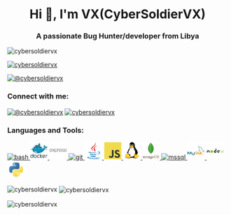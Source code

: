 
<h1 align="center">Hi 👋, I'm VX(CyberSoldierVX)</h1>
<h3 align="center">A passionate Bug Hunter/developer from Libya</h3>

<p align="left"> <img src="https://komarev.com/ghpvc/?username=cybersoldiervx&label=Profile%20views&color=0e75b6&style=flat" alt="cybersoldiervx" /> </p>

<p align="left"> <a href="https://github.com/ryo-ma/github-profile-trophy"><img src="https://github-profile-trophy.vercel.app/?username=cybersoldiervx" alt="cybersoldiervx" /></a> </p>

<p align="left"> <a href="https://twitter.com/@cybersoldiervx" target="blank"><img src="https://img.shields.io/twitter/follow/@cybersoldiervx?logo=twitter&style=for-the-badge" alt="@cybersoldiervx" /></a> </p>

<h3 align="left">Connect with me:</h3>
<p align="left">
<a href="https://twitter.com/@cybersoldiervx" target="blank"><img align="center" src="https://raw.githubusercontent.com/rahuldkjain/github-profile-readme-generator/master/src/images/icons/Social/twitter.svg" alt="@cybersoldiervx" height="30" width="40" /></a>
<a href="https://www.youtube.com/c/cybersoldiervx" target="blank"><img align="center" src="https://raw.githubusercontent.com/rahuldkjain/github-profile-readme-generator/master/src/images/icons/Social/youtube.svg" alt="cybersoldiervx" height="30" width="40" /></a>
</p>

<h3 align="left">Languages and Tools:</h3>
<p align="left"> <a href="https://www.gnu.org/software/bash/" target="_blank" rel="noreferrer"> <img src="https://www.vectorlogo.zone/logos/gnu_bash/gnu_bash-icon.svg" alt="bash" width="40" height="40"/> </a> <a href="https://www.docker.com/" target="_blank" rel="noreferrer"> <img src="https://raw.githubusercontent.com/devicons/devicon/master/icons/docker/docker-original-wordmark.svg" alt="docker" width="40" height="40"/> </a> <a href="https://expressjs.com" target="_blank" rel="noreferrer"> <img src="https://raw.githubusercontent.com/devicons/devicon/master/icons/express/express-original-wordmark.svg" alt="express" width="40" height="40"/> </a> <a href="https://git-scm.com/" target="_blank" rel="noreferrer"> <img src="https://www.vectorlogo.zone/logos/git-scm/git-scm-icon.svg" alt="git" width="40" height="40"/> </a> <a href="https://www.java.com" target="_blank" rel="noreferrer"> <img src="https://raw.githubusercontent.com/devicons/devicon/master/icons/java/java-original.svg" alt="java" width="40" height="40"/> </a> <a href="https://developer.mozilla.org/en-US/docs/Web/JavaScript" target="_blank" rel="noreferrer"> <img src="https://raw.githubusercontent.com/devicons/devicon/master/icons/javascript/javascript-original.svg" alt="javascript" width="40" height="40"/> </a> <a href="https://www.linux.org/" target="_blank" rel="noreferrer"> <img src="https://raw.githubusercontent.com/devicons/devicon/master/icons/linux/linux-original.svg" alt="linux" width="40" height="40"/> </a> <a href="https://www.mongodb.com/" target="_blank" rel="noreferrer"> <img src="https://raw.githubusercontent.com/devicons/devicon/master/icons/mongodb/mongodb-original-wordmark.svg" alt="mongodb" width="40" height="40"/> </a> <a href="https://www.microsoft.com/en-us/sql-server" target="_blank" rel="noreferrer"> <img src="https://www.svgrepo.com/show/303229/microsoft-sql-server-logo.svg" alt="mssql" width="40" height="40"/> </a> <a href="https://www.mysql.com/" target="_blank" rel="noreferrer"> <img src="https://raw.githubusercontent.com/devicons/devicon/master/icons/mysql/mysql-original-wordmark.svg" alt="mysql" width="40" height="40"/> </a> <a href="https://nodejs.org" target="_blank" rel="noreferrer"> <img src="https://raw.githubusercontent.com/devicons/devicon/master/icons/nodejs/nodejs-original-wordmark.svg" alt="nodejs" width="40" height="40"/> </a> <a href="https://www.python.org" target="_blank" rel="noreferrer"> <img src="https://raw.githubusercontent.com/devicons/devicon/master/icons/python/python-original.svg" alt="python" width="40" height="40"/> </a> </p>

<p><img align="left" src="https://github-readme-stats.vercel.app/api/top-langs?username=cybersoldiervx&show_icons=true&locale=en&layout=compact" alt="cybersoldiervx" /></p>

<p>&nbsp;<img align="center" src="https://github-readme-stats.vercel.app/api?username=cybersoldiervx&show_icons=true&locale=en" alt="cybersoldiervx" /></p>

<p><img align="center" src="https://github-readme-streak-stats.herokuapp.com/?user=cybersoldiervx&" alt="cybersoldiervx" /></p>

<!---
cybersoldiervx/cybersoldiervx is a ✨ special ✨ repository because its `README.md` (this file) appears on your GitHub profile.
You can click the Preview link to take a look at your changes.
--->

